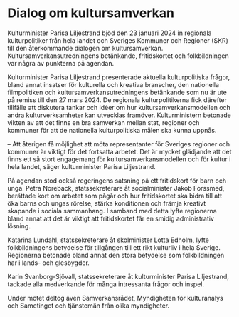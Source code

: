 # Dialog om kultursamverkan

Kulturminister Parisa Liljestrand bjöd den 23 januari 2024 in regionala kulturpolitiker från hela landet och Sveriges Kommuner och Regioner (SKR) till den återkommande dialogen om kultursamverkan. Kultursamverkansutredningens betänkande, fritidskortet och folkbildningen var några av punkterna på agendan.

Kulturminister Parisa Liljestrand presenterade aktuella kulturpolitiska frågor, bland annat insatser för kulturella och kreativa branscher, den nationella filmpolitiken och kultursamverkansutredningens betänkande som nu är ute på remiss till den 27 mars 2024. De regionala kulturpolitikerna fick därefter tillfälle att diskutera tankar och idéer om hur kultursamverkansmodellen och andra kulturverksamheter kan utvecklas framöver. Kulturministern betonade vikten av att det finns en bra samverkan mellan stat, regioner och kommuner för att de nationella kulturpolitiska målen ska kunna uppnås.

– Att återigen få möjlighet att möta representanter för Sveriges regioner och kommuner är viktigt för det fortsatta arbetet. Det är mycket glädjande att det finns ett så stort engagemang för kultursamverkansmodellen och för kultur i hela landet, säger kulturminister Parisa Liljestrand.

På agendan stod också regeringens satsning på ett fritidskort för barn och unga. Petra Noreback, statssekreterare åt socialminister Jakob Forssmed, berättade kort om arbetet som pågår och hur fritidskortet ska bidra till att öka barns och ungas rörelse, stärka konditionen och främja kreativt skapande i sociala sammanhang. I samband med detta lyfte regionerna bland annat att det är viktigt att fritidskortet får en smidig administrativ lösning.

Katarina Lundahl, statssekreterare åt skolminister Lotta Edholm, lyfte folkbildningens betydelse för tillgången till ett rikt kulturliv i hela Sverige. Regionerna betonade bland annat den stora betydelse som folkbildningen har i lands- och glesbygder.

Karin Svanborg-Sjövall, statssekreterare åt kulturminister Parisa Liljestrand, tackade alla medverkande för många intressanta frågor och inspel.

Under mötet deltog även Samverkansrådet, Myndigheten för kulturanalys och Sametinget och tjänstemän från olika myndigheter.

